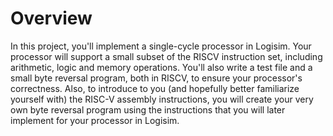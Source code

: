 # Overview

In this project, you'll implement a single-cycle processor in Logisim. Your processor will support a small subset of the RISCV instruction set, including arithmetic, logic and memory operations. You'll also write a test file and a small byte reversal program, both in RISCV, to ensure your processor's correctness. Also, to introduce to you (and hopefully better familiarize yourself with) the RISC-V assembly instructions, you will create your very own byte reversal program using the instructions that you will later implement for your processor in Logisim.
